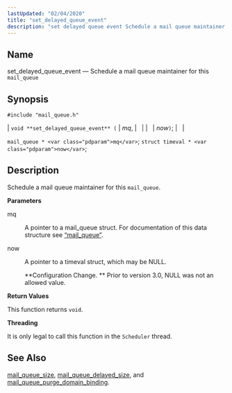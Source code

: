 ```yaml
---
lastUpdated: "02/04/2020"
title: "set_delayed_queue_event"
description: "set delayed queue event Schedule a mail queue maintainer for this mail queue void set delayed queue event mq now mail queue mq struct timeval now Schedule a mail queue maintainer for this mail queue mq A pointer to a mail queue struct For documentation of this data structure see..."
---
```


<a name="apis.set_delayed_queue_event"></a> 
## Name

set_delayed_queue_event — Schedule a mail queue maintainer for this `mail_queue`

## Synopsis

`#include "mail_queue.h"`

| `void **set_delayed_queue_event** (` | <var class="pdparam">mq</var>, |   |
|   | <var class="pdparam">now</var>`)`; |   |

`mail_queue * <var class="pdparam">mq</var>`;
`struct timeval * <var class="pdparam">now</var>`;<a name="idp51944800"></a> 
## Description

Schedule a mail queue maintainer for this `mail_queue`.

**<a name="idp51946464"></a> Parameters**

<dl class="variablelist">

<dt>mq</dt>

<dd>

A pointer to a mail_queue struct. For documentation of this data structure see [“mail_queue”](/momentum/3/3-api/structs-mail-queue).

</dd>

<dt>now</dt>

<dd>

A pointer to a timeval struct, which may be NULL.

**Configuration Change. ** Prior to version 3.0, NULL was not an allowed value.

</dd>

</dl>

**<a name="idp51953344"></a> Return Values**

This function returns `void`.

**<a name="idp51954704"></a> Threading**

It is only legal to call this function in the `Scheduler` thread.

<a name="idp51956256"></a> 
## See Also

[mail_queue_size](/momentum/3/3-api/apis-mail-queue-size), [mail_queue_delayed_size](/momentum/3/3-api/apis-mail-queue-delayed-size), and [mail_queue_purge_domain_binding](/momentum/3/3-api/apis-mail-queue-purge-domain-binding).